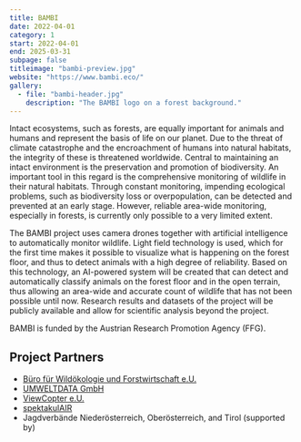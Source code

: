 ```yaml
---
title: BAMBI
date: 2022-04-01
category: 1
start: 2022-04-01
end: 2025-03-31
subpage: false
titleimage: "bambi-preview.jpg"
website: "https://www.bambi.eco/"
gallery:
  - file: "bambi-header.jpg"
    description: "The BAMBI logo on a forest background."
---
```


Intact ecosystems, such as forests, are equally important for animals and humans and represent the basis of life on our planet. Due to the threat of climate catastrophe and the encroachment of humans into natural habitats, the integrity of these is threatened worldwide. Central to maintaining an intact environment is the preservation and promotion of biodiversity. An important tool in this regard is the comprehensive monitoring of wildlife in their natural habitats. Through constant monitoring, impending ecological problems, such as biodiversity loss or overpopulation, can be detected and prevented at an early stage. However, reliable area-wide monitoring, especially in forests, is currently only possible to a very limited extent.

The BAMBI project uses camera drones together with artificial intelligence to automatically monitor wildlife. Light field technology is used, which for the first time makes it possible to visualize what is happening on the forest floor, and thus to detect animals with a high degree of reliability. Based on this technology, an AI-powered system will be created that can detect and automatically classify animals on the forest floor and in the open terrain, thus allowing an area-wide and accurate count of wildlife that has not been possible until now. Research results and datasets of the project will be publicly available and allow for scientific analysis beyond the project.

BAMBI is funded by the Austrian Research Promotion Agency (FFG).

[//]: # " Team "
[//]: # " - David Schedl (project lead) "
[//]: # " - Andreas Stöckl "
[//]: # " - Kathrin Probst "
[//]: # " - Christoph Praschl "
[//]: # " - Leopold Böss "
[//]: # " - Anna Mascheck "
[//]: # " - Andrea Aschauer "

## Project Partners

- [Büro für Wildökologie und Forstwirtschaft e.U.](https://www.wildoekologie.at/)
- [UMWELTDATA GmbH](https://umweltdata.at/)
- [ViewCopter e.U.](https://www.vcopter.net/)
- [spektakulAIR](https://spektakulair.at/)
- Jagdverbände Niederösterreich, Oberösterreich, and Tirol (supported by)

[//]: # " Website and Team are compiled from the data above and people.yml "
